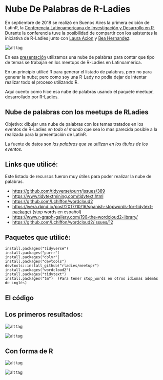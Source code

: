 # Nube De Palabras de R-Ladies

En septiembre de 2018 se realizó en Buenos Aires la primera edición de LatinR, la [Conferencia Latinoamericana de Investigación y Desarrollo en R](https://github.com/LatinR/presentaciones-LatinR2018). Durante la conferencia tuve la posibilidad de compartir con los asistentes la iniciativa de R-Ladies junto con [Laura Acion](http://lacion.rbind.io/) y [Bea Hernandez](https://twitter.com/chucheria).  


![alt tag](https://github.com/yabellini/NubeDePalabras/blob/master/imagen.png)

En esa [presentación](https://github.com/LatinR/presentaciones-LatinR2018/blob/master/presentaciones-orales/LatinR2018_RLadies.pptx) utilizamos una nube de palabras para contar que tipo de temas se trabajan en los meetups de R-Ladies en Latinoamérica.

En un principio utilicé R para generar el listado de palabras, pero no para generar la nube; pero como soy una R-Lady no podía dejar de intentar realizar todo el proceso utilizando R. 

Aqui cuento como hice esa nube de palabras usando el paquete meetupr, desarrollado por R-Ladies.

## Nube de palabras con los meetups de RLadies

Objetivo: dibujar una nube de palabras con los temas tratados en los eventos de R-Ladies *en todo el mundo* que sea lo mas parecida posible a la realizada para la presentación de LatinR.

La fuente de datos son *las palabras que se utilizan en los títulos de los eventos*.

## Links que utilicé:
Este listado de recursos fueron muy útiles para poder realizar la nube de palabras.

- https://github.com/tidyverse/purrr/issues/389
- https://www.tidytextmining.com/tidytext.html 
- https://github.com/Lchiffon/wordcloud2 
- https://jvera.rbind.io/post/2017/10/16/spanish-stopwords-for-tidytext-package/ (stop words en español)
- https://www.r-graph-gallery.com/196-the-wordcloud2-library/
- https://github.com/Lchiffon/wordcloud2/issues/12

## Paquetes que utilicé:

```
install.packages("tidyverse")
install.packages("purrr")
install.packages("dplyr")
install.packages("devtools")
devtools::install_github("rladies/meetupr")
install.packages("wordcloud2")
install.packages("tidytext")
install.packages("tm")  (Para tener stop_words en otros idiomas además de inglés)
```

## El código

## Los primeros resultados:

![alt tag](https://github.com/yabellini/NubeDePalabras/blob/master/NubeDePalabras1.png)

![alt tag](https://github.com/yabellini/NubeDePalabras/blob/master/nubeDepalabras2.png)

## Con forma de R

![alt tag](https://github.com/yabellini/NubeDePalabras/blob/master/ConFormaDeR.png)

![alt tag](https://github.com/yabellini/NubeDePalabras/blob/master/RConColoresLatinR.png)

